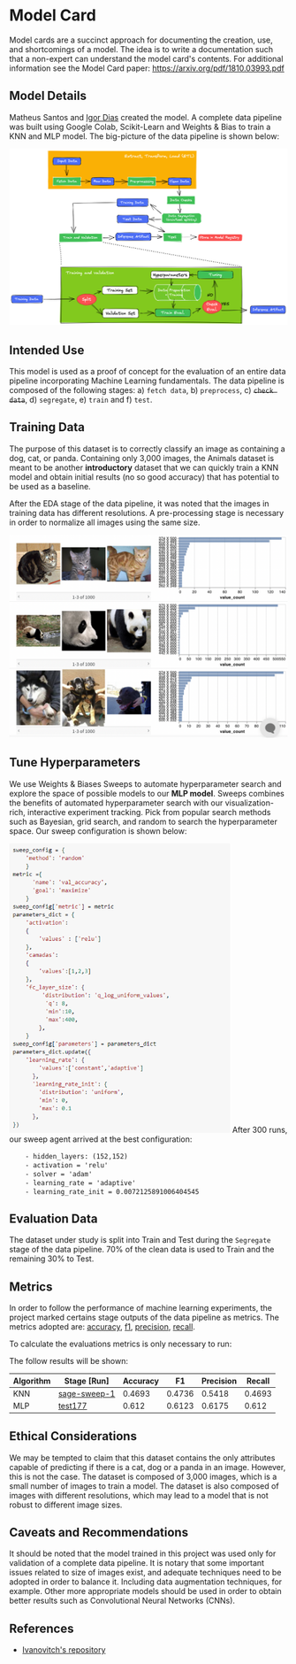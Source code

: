 # Model Card

Model cards are a succinct approach for documenting the creation, use, and shortcomings of a model. The idea is to write a documentation such that a non-expert can understand the model card's contents. For additional information see the Model Card paper: https://arxiv.org/pdf/1810.03993.pdf

## Model Details
Matheus Santos and [Igor Dias](https://github.com/IgorDiasV) created the model. A complete data pipeline was built using Google Colab, Scikit-Learn and Weights & Bias to train a KNN and MLP model. The big-picture of the data pipeline is shown below:

<img width="800" src="figs/workflow.png">

## Intended Use
This model is used as a proof of concept for the evaluation of an entire data pipeline incorporating Machine Learning fundamentals. The data pipeline is composed of the following stages: a) ``fetch data``, b) ``preprocess``, c) <s>``check data``</s>, d) ``segregate``, e) ``train`` and f) ``test``.

## Training Data

The purpose of this dataset is to correctly classify an image as containing a dog, cat, or panda. Containing only 3,000 images, the Animals dataset is meant to be another **introductory** dataset
that we can quickly train a KNN model and obtain initial results (no so good accuracy) that has potential to be used as a baseline. 

After the EDA stage of the data pipeline, it was noted that the images in training data has different resolutions. A pre-processing stage is necessary in order to normalize all images using the same size. 

<img width="600" src="figs/EDA.png">

## Tune Hyperparameters
We use Weights & Biases Sweeps to automate hyperparameter search and explore the space of possible models to our <strong>MLP model</strong>. Sweeps combines the benefits of automated hyperparameter search with our visualization-rich, interactive experiment tracking. Pick from popular search methods such as Bayesian, grid search, and random to search the hyperparameter space. Our sweep configuration is shown below:

<img width="400" src="figs/sweep_config.png">
After 300 runs, our sweep agent arrived at the best configuration:

        - hidden_layers: (152,152)
        - activation = 'relu'
        - solver = 'adam'
        - learning_rate = 'adaptive'
        - learning_rate_init = 0.0072125891006404545

## Evaluation Data
The dataset under study is split into Train and Test during the ``Segregate`` stage of the data pipeline. 70% of the clean data is used to Train and the remaining 30% to Test. 

## Metrics
In order to follow the performance of machine learning experiments, the project marked certains stage outputs of the data pipeline as metrics. The metrics adopted are: [accuracy](https://scikit-learn.org/stable/modules/generated/sklearn.metrics.accuracy_score.html), [f1](https://scikit-learn.org/stable/modules/generated/sklearn.metrics.f1_score.html#sklearn.metrics.f1_score), [precision](https://scikit-learn.org/stable/modules/generated/sklearn.metrics.precision_score.html#sklearn.metrics.precision_score), [recall](https://scikit-learn.org/stable/modules/generated/sklearn.metrics.recall_score.html#sklearn.metrics.recall_score).

To calculate the evaluations metrics is only necessary to run:

The follow results will be shown:

 **Algorithm**  |  **Stage [Run]**                        | **Accuracy** | **F1** | **Precision** | **Recall** | 
----------------|---------------------------------|--------------|--------|---------------|------------|
 KNN    | [sage-sweep-1](https://wandb.ai/igordias/first_image_classifier/runs/hwmqlxko/overview) | 0.4693      | 0.4736 | 0.5418        | 0.4693    |  
 MLP     | [test177](https://wandb.ai/igordias/classifier_mlp/runs/cq2riglj/overview?workspace=user-igordias)  | 0.612      | 0.6123 | 0.6175        | 0.612     |

## Ethical Considerations

We may be tempted to claim that this dataset contains the only attributes capable of predicting if there is a cat, dog or a panda in an image. However, this is not the case. The dataset is composed of 3,000 images, which is a small number of images to train a model. The dataset is also composed of images with different resolutions, which may lead to a model that is not robust to different image sizes.

## Caveats and Recommendations
It should be noted that the model trained in this project was used only for validation of a complete data pipeline. It is notary that some important issues related to size of images exist, and adequate techniques need to be adopted in order to balance it. Including data augmentation techniques, for example. Other more appropriate models should be used in order to obtain better results such as Convolutional Neural Networks (CNNs).

## References
- [Ivanovitch's repository](https://github.com/ivanovitchm/embedded.ai)
